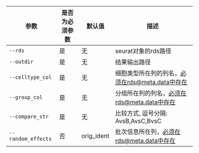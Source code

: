 | 参数               | 是否为必须参数 | 默认值     | 描述                                            |
| ------------------ | -------------- | ---------- | ----------------------------------------------- |
| `--rds`            | 是             | 无         | seurat对象的rds路径                             |
| `--outdir`         | 是             | 无         | 结果输出路径                                    |
| `--celltype_col`   | 是             | 无         | 细胞类型所在列的列名，必须在rds@meta.data中存在 |
| `--group_col`      | 是             | 无         | 分组所在列的列名，必须在rds@meta.data中存在     |
| `--compare_str`    | 是             | 无         | 比较方式, 逗号分隔: AvsB,AvsC,BvsC              |
| `--random_effects` | 否             | orig_ident | 批次信息所在列，必须在rds@meta.data中存在       |

